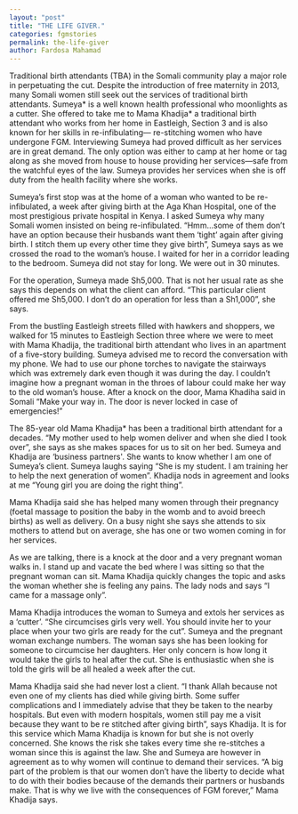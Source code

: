 ```yaml
---
layout: "post"
title: "THE LIFE GIVER."
categories: fgmstories
permalink: the-life-giver
author: Fardosa Mahamad
---
```



Traditional birth attendants (TBA) in the Somali community play a major role in perpetuating the cut. Despite the introduction of free maternity in 2013, many Somali women still seek out the services of traditional birth attendants. 
Sumeya* is a well known health professional who moonlights as a cutter. She offered to take me to Mama Khadija* a traditional birth attendant who works from her home in Eastleigh, Section 3 and is also known for her skills in re-infibulating— re-stitching women who have undergone FGM.
Interviewing Sumeya had proved difficult as her services are in great demand. The only option was either to camp at her home or tag along as she moved from house to house providing her services—safe from the watchful eyes of the law. Sumeya provides her services when she is off duty from the health facility where she works.

Sumeya’s first stop was at the home of a woman who wanted to be re-infibulated, a week after giving birth at the Aga Khan Hospital, one of the most prestigious private hospital in Kenya. I asked Sumeya why many Somali women insisted on being re-infibulated. “Hmm...some of them don’t have an option because their husbands want them ‘tight’ again after giving birth. I stitch them up every other time they give birth”, Sumeya says as we crossed the road to the woman’s house. I waited for her in a corridor leading to the bedroom. Sumeya did not stay for long. We were out in 30 minutes. 

For the operation, Sumeya made Sh5,000. That is not her usual rate as she says this depends on what the client can afford. “This particular client offered me Sh5,000. I don’t do an operation for less than a Sh1,000”, she says.

From the bustling Eastleigh streets filled with hawkers and shoppers, we walked for 15 minutes to Eastleigh Section three where we were to meet with Mama Khadija, the traditional birth attendant who lives in an apartment of a five-story building. Sumeya advised me to record the conversation with my phone.
We had to use our phone torches to navigate the stairways which was extremely dark even though it was during the day.  I couldn’t imagine how a pregnant woman in the throes of labour could make her way to the old woman’s house. After a knock on the door, Mama Khadiha said in Somali “Make your way in. The door is never locked in case of emergencies!”

The 85-year old Mama Khadija* has been a traditional birth attendant for a decades. “My mother used to help women deliver and when she died I took over”, she says as she makes spaces for us to sit on her bed.  Sumeya and Khadija are ‘business partners'. She wants to know whether l am one of Sumeya’s client. Sumeya laughs saying “She is my student. I am training her to help the next generation of women”. Khadija nods in agreement and looks at me “Young girl you are doing the right thing”. 

Mama Khadija said she has helped many women through their pregnancy (foetal massage to position the baby in the womb and to avoid breech births) as well as delivery. On a busy night she says she attends to six mothers to attend but on average, she has one or two women coming in for her services.

As we are talking, there is a knock at the door and a very pregnant woman walks in. I stand up and vacate the bed where l was sitting so that the pregnant woman can sit. Mama Khadija quickly changes the topic and asks the woman whether she is feeling any pains. The lady nods and says “I came for a massage only”. 

Mama Khadija introduces the woman to Sumeya and extols her services as a ‘cutter’. “She circumcises girls very well. You should invite her to your place when your two girls are ready for the cut”. 
Sumeya and the pregnant woman exchange numbers. The woman says she has been looking for someone to circumcise her daughters. Her only concern is how long it would take the girls to heal after the cut. She is enthusiastic when she is told the girls will be all healed a week after the cut.

Mama Khadija said she had never lost a client. “I thank Allah because not even one of my clients has died while giving birth. Some suffer complications and I immediately advise that they be taken to the nearby hospitals. But even with modern hospitals, women still pay me a visit because they want to be re stitched after giving birth”, says Khadija. 
It is for this service which Mama Khadija is known for but she is not overly concerned. She knows the risk she takes every time she re-stitches a woman since this is against the law. 
She and Sumeya are however in agreement as to why women will continue to demand their services.  “A big part of the problem is that our women don’t have the liberty to decide what to do with their bodies because of the demands their partners or husbands make. That is why we live with the consequences of FGM forever,” Mama Khadija says.
